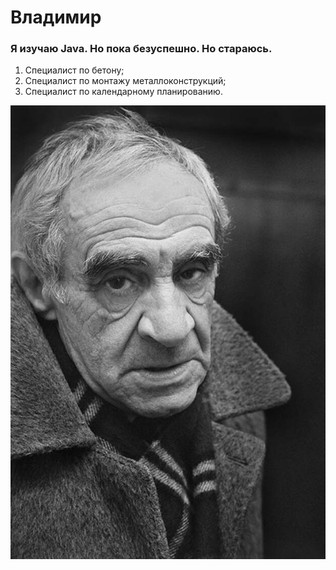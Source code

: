 # **Владимир**

### Я изучаю Java. Но пока безуспешно. Но стараюсь.

1. Специалист по бетону;
2. Специалист по монтажу металлоконструкций;
3. Специалист по календарному планированию.

![Bootstrap logo](img\bp.jpeg)
